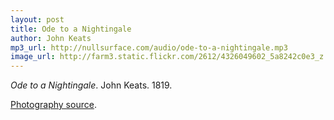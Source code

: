 ```yaml
---
layout: post
title: Ode to a Nightingale
author: John Keats
mp3_url: http://nullsurface.com/audio/ode-to-a-nightingale.mp3
image_url: http://farm3.static.flickr.com/2612/4326049602_5a8242c0e3_z.jpg?zz=1
---
```


_Ode to a Nightingale_.  John Keats.  1819.

[Photography source](http://www.flickr.com/photos/djt23/4326049602/).